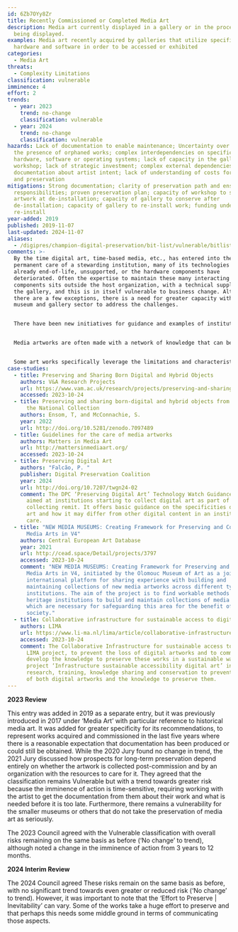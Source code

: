 ```yaml
---
id: 6Zb7OYy8Zr
title: Recently Commissioned or Completed Media Art
description: Media art currently displayed in a gallery or in the process of
  being displayed.
examples: Media art recently acquired by galleries that utilize specific
  hardware and software in order to be accessed or exhibited
categories:
  - Media Art
threats:
  - Complexity Limitations
classification: vulnerable
imminence: 4
effort: 2
trends:
  - year: 2023
    trend: no-change
    classification: vulnerable
  - year: 2024
    trend: no-change
    classification: vulnerable
hazards: Lack of documentation to enable maintenance; Uncertainty over IPR or
  the presence of orphaned works; complex interdependencies on specific
  hardware, software or operating systems; lack of capacity in the gallery or
  workshop; lack of strategic investment; complex external dependencies; lack of
  documentation about artist intent; lack of understanding of costs for display
  and preservation
mitigations: Strong documentation; clarity of preservation path and ensuing
  responsibilities; proven preservation plan; capacity of workshop to support
  artwork at de-installation; capacity of gallery to conserve after
  de-installation; capacity of gallery to re-install work; funding understood to
  re-install
year-added: 2019
published: 2019-11-07
last-updated: 2024-11-07
aliases:
  - /digipres/champion-digital-preservation/bit-list/vulnerable/bitlist-media-art
comments: >-
  By the time digital art, time-based media, etc., has entered into the
  permanent care of a stewarding institution, many of its technologies are
  already end-of-life, unsupported, or the hardware components have
  deteriorated. Often the expertise to maintain these many interacting
  components sits outside the host organization, with a technical supplier to
  the gallery, and this is in itself vulnerable to business change. Although
  there are a few exceptions, there is a need for greater capacity within the
  museum and gallery sector to address the challenges.


  There have been new initiatives for guidance and examples of institutions taking wider sectoral responsibility for standards, which have helped with the effort to preserve, such as Matters in Media Art information resource and guidance.


  Media artworks are often made with a network of knowledge that can be precarious. Documentation around production processes can be minimal, and hence acting quickly with known processes can gather information before the knowledge and people networks start to disperse. This can mean preservation of production environments and associated workflows can be preserved alongside the media.


  Some art works specifically leverage the limitations and characteristics of the systems that they incorporate, often in unusual ways. This can be hard to migrate or emulate accurately.
case-studies:
  - title: Preserving and Sharing Born Digital and Hybrid Objects
    authors: V&A Research Projects
    url: https://www.vam.ac.uk/research/projects/preserving-and-sharing-born-digital-and-hybrid-objects
    accessed: 2023-10-24
  - title: Preserving and sharing born-digital and hybrid objects from and across
      the National Collection
    authors: Ensom, T, and McConnachie, S.
    year: 2022
    url: http://doi.org/10.5281/zenodo.7097489
  - title: Guidelines for the care of media artworks
    authors: Matters in Media Art
    url: http://mattersinmediaart.org/
    accessed: 2023-10-24
  - title: Preserving Digital Art
    authors: "Falcão, P. "
    publisher: Digital Preservation Coalition
    year: 2024
    url: http://doi.org/10.7207/twgn24-02
    comment: The DPC ‘Preserving Digital Art’ Technology Watch Guidance Note is
      aimed at institutions starting to collect digital art as part of a wider
      collecting remit. It offers basic guidance on the specificities of digital
      art and how it may differ from other digital content in an institution’s
      care.
  - title: "NEW MEDIA MUSEUMS: Creating Framework for Preserving and Collecting
      Media Arts in V4"
    authors: Central European Art Database
    year: 2021
    url: http://cead.space/Detail/projects/3797
    accessed: 2023-10-24
    comment: "NEW MEDIA MUSEUMS: Creating Framework for Preserving and Collecting
      Media Arts in V4, initiated by the Olomouc Museum of Art as a joint
      international platform for sharing experience with building and
      maintaining collections of new media artworks across different types of
      institutions. The aim of the project is to find workable methods for
      heritage institutions to build and maintain collections of media arts,
      which are necessary for safeguarding this area for the benefit of
      society."
  - title: Collaborative infrastructure for sustainable access to digital art
    authors: LIMA
    url: https://www.li-ma.nl/lima/article/collaborative-infrastructure-sustainable-access-digital-art
    accessed: 2023-10-24
    comment: The Collaborative Infrastructure for sustainable access to digital art
      LIMA project, to prevent the loss of digital artworks and to commonly
      develop the knowledge to preserve these works in a sustainable way. The
      project ‘Infrastructure sustainable accessibility digital art’ invests in
      research, training, knowledge sharing and conservation to prevent the loss
      of both digital artworks and the knowledge to preserve them.
---
```

**2023 Review**

This entry was added in 2019 as a separate entry, but it was previously introduced in 2017 under ‘Media Art’ with particular reference to historical media art. It was added for greater specificity for its recommendations, to represent works acquired and commissioned in the last five years where there is a reasonable expectation that documentation has been produced or could still be obtained. While the 2020 Jury found no change in trend, the 2021 Jury discussed how prospects for long-term preservation depend entirely on whether the artwork is collected post-commission and by an organization with the resources to care for it. They agreed that the classification remains Vulnerable but with a trend towards greater risk because the imminence of action is time-sensitive, requiring working with the artist to get the documentation from them about their work and what is needed before it is too late. Furthermore, there remains a vulnerability for the smaller museums or others that do not take the preservation of media art as seriously.

The 2023 Council agreed with the Vulnerable classification with overall risks remaining on the same basis as before (‘No change’ to trend), although noted a change in the imminence of action from 3 years to 12 months.

**2024 Interim Review**

The 2024 Council agreed These risks remain on the same basis as before, with no significant trend towards even greater or reduced risk (‘No change’ to trend). However, it was important to note that the ‘Effort to Preserve | Inevitability’ can vary. Some of the works take a huge effort to preserve and that perhaps this needs some middle ground in terms of communicating those aspects.

